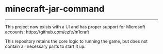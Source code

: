# minecraft-jar-command
---

This project now exists with a UI and has proper support for Microsoft accounts: https://github.com/ezfe/m1craft

This repository retains the core logic to running the game, but does not contain all necessary parts to start it up.
